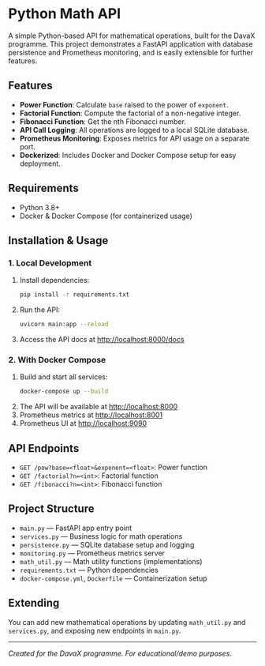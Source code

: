 # Python Math API

A simple Python-based API for mathematical operations, built for the DavaX programme. This project demonstrates a FastAPI application with database persistence and Prometheus monitoring, and is easily extensible for further features.

## Features
- **Power Function**: Calculate `base` raised to the power of `exponent`.
- **Factorial Function**: Compute the factorial of a non-negative integer.
- **Fibonacci Function**: Get the nth Fibonacci number.
- **API Call Logging**: All operations are logged to a local SQLite database.
- **Prometheus Monitoring**: Exposes metrics for API usage on a separate port.
- **Dockerized**: Includes Docker and Docker Compose setup for easy deployment.

## Requirements
- Python 3.8+
- Docker & Docker Compose (for containerized usage)

## Installation & Usage

### 1. Local Development
1. Install dependencies:
   ```bash
   pip install -r requirements.txt
   ```
2. Run the API:
   ```bash
   uvicorn main:app --reload
   ```
3. Access the API docs at [http://localhost:8000/docs](http://localhost:8000/docs)

### 2. With Docker Compose
1. Build and start all services:
   ```bash
   docker-compose up --build
   ```
2. The API will be available at [http://localhost:8000](http://localhost:8000)
3. Prometheus metrics at [http://localhost:8001](http://localhost:8001)
4. Prometheus UI at [http://localhost:9090](http://localhost:9090)

## API Endpoints
- `GET /pow?base=<float>&exponent=<float>`: Power function
- `GET /factorial?n=<int>`: Factorial function
- `GET /fibonacci?n=<int>`: Fibonacci function

## Project Structure
- `main.py` — FastAPI app entry point
- `services.py` — Business logic for math operations
- `persistence.py` — SQLite database setup and logging
- `monitoring.py` — Prometheus metrics server
- `math_util.py` — Math utility functions (implementations)
- `requirements.txt` — Python dependencies
- `docker-compose.yml`, `Dockerfile` — Containerization setup

## Extending
You can add new mathematical operations by updating `math_util.py` and `services.py`, and exposing new endpoints in `main.py`.

---

*Created for the DavaX programme. For educational/demo purposes.*
